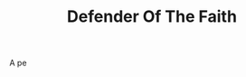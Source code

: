 ---
title: Defender Of The Faith
letter: D
permalink: "/definitions/bld-defender-of-the-faith.html"
body: A pe
published_at: '2018-07-07'
source: Black's Law Dictionary 2nd Ed (1910)
layout: post
---